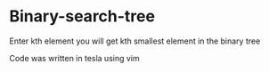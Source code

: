 # Binary-search-tree

Enter kth element
you will get kth smallest element in the binary tree

Code was written in tesla using vim
